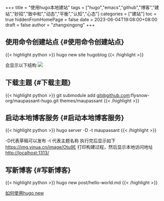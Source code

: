 +++
title = "使用hugo本地建站"
tags = ["hugo","emacs","github","博客","建站","妙招","致中和","动态","平衡","认知","心态"]
categories = ["建站"]
toc = true
hiddenFromHomePage = false
date = 2023-06-04T19:08:00+08:00
draft = false
author = "zhangxingong"
+++

## 使用命令创建站点 {#使用命令创建站点}

{{< highlight python >}}
hugo new site hugoblog
{{< /highlight >}}

会显示以下结构
![](https://www.sulvblog.cn/posts/blog/build_hugo/1.png)


## 下载主题 {#下载主题}

{{< highlight python >}}
git submodule add git@github.com:flysnow-org/maupassant-hugo.git themes/maupassant
{{< /highlight >}}


## 启动本地博客服务 {#启动本地博客服务}

{{< highlight python >}}
hugo server -D -t maupassant
{{< /highlight >}}

-D代表草稿可以发布 -t 代表主题名称
执行完后显示如下
<https://img.vinua.cn/image/Otu9E>
打印构建过程，然后显示本地访问地址<http://localhost:1313/>


## 写新博客 {#写新博客}

{{< highlight python >}}
hugo new post/hello-world.md
{{< /highlight >}}

[如何使用hugo new](https://www.5axxw.com/questions/simple/1860nw)
